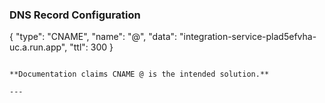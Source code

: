 ### DNS Record Configuration
{
  "type": "CNAME",
  "name": "@",
  "data": "integration-service-plad5efvha-uc.a.run.app",
  "ttl": 300
}
```

**Documentation claims CNAME @ is the intended solution.**

---
